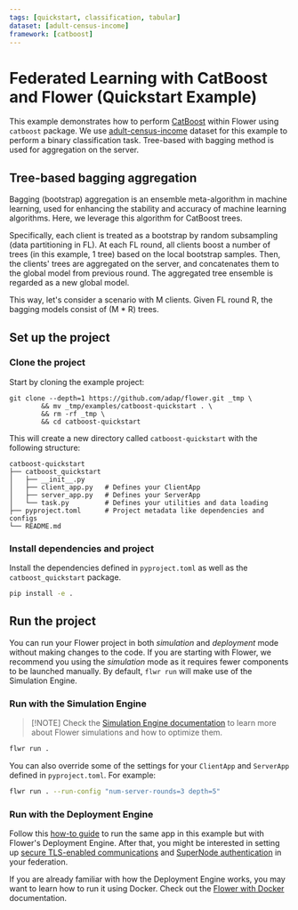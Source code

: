 ```yaml
---
tags: [quickstart, classification, tabular]
dataset: [adult-census-income]
framework: [catboost]
---
```


# Federated Learning with CatBoost and Flower (Quickstart Example)

This example demonstrates how to perform [CatBoost](https://catboost.ai) within Flower using `catboost` package.
We use [adult-census-income](https://huggingface.co/datasets/scikit-learn/adult-census-income) dataset for this example to perform a binary classification task.
Tree-based with bagging method is used for aggregation on the server.


## Tree-based bagging aggregation

Bagging (bootstrap) aggregation is an ensemble meta-algorithm in machine learning, used for enhancing the stability and accuracy of machine learning algorithms. Here, we leverage this algorithm for CatBoost trees.

Specifically, each client is treated as a bootstrap by random subsampling (data partitioning in FL). At each FL round, all clients boost a number of trees (in this example, 1 tree) based on the local bootstrap samples. 
Then, the clients' trees are aggregated on the server, and concatenates them to the global model from previous round. The aggregated tree ensemble is regarded as a new global model.

This way, let's consider a scenario with M clients. Given FL round R, the bagging models consist of (M * R) trees.


## Set up the project

### Clone the project

Start by cloning the example project:

```shell
git clone --depth=1 https://github.com/adap/flower.git _tmp \
        && mv _tmp/examples/catboost-quickstart . \
        && rm -rf _tmp \
        && cd catboost-quickstart
```

This will create a new directory called `catboost-quickstart` with the following structure:

```shell
catboost-quickstart
├── catboost_quickstart
│   ├── __init__.py
│   ├── client_app.py   # Defines your ClientApp
│   ├── server_app.py   # Defines your ServerApp
│   └── task.py         # Defines your utilities and data loading
├── pyproject.toml      # Project metadata like dependencies and configs
└── README.md
```

### Install dependencies and project

Install the dependencies defined in `pyproject.toml` as well as the `catboost_quickstart` package.

```bash
pip install -e .
```

## Run the project

You can run your Flower project in both _simulation_ and _deployment_ mode without making changes to the code. If you are starting with Flower, we recommend you using the _simulation_ mode as it requires fewer components to be launched manually. By default, `flwr run` will make use of the Simulation Engine.

### Run with the Simulation Engine

> \[!NOTE\]
> Check the [Simulation Engine documentation](https://flower.ai/docs/framework/how-to-run-simulations.html) to learn more about Flower simulations and how to optimize them.

```bash
flwr run .
```

You can also override some of the settings for your `ClientApp` and `ServerApp` defined in `pyproject.toml`. For example:

```bash
flwr run . --run-config "num-server-rounds=3 depth=5"
```

### Run with the Deployment Engine

Follow this [how-to guide](https://flower.ai/docs/framework/how-to-run-flower-with-deployment-engine.html) to run the same app in this example but with Flower's Deployment Engine. After that, you might be interested in setting up [secure TLS-enabled communications](https://flower.ai/docs/framework/how-to-enable-tls-connections.html) and [SuperNode authentication](https://flower.ai/docs/framework/how-to-authenticate-supernodes.html) in your federation.

If you are already familiar with how the Deployment Engine works, you may want to learn how to run it using Docker. Check out the [Flower with Docker](https://flower.ai/docs/framework/docker/index.html) documentation.
